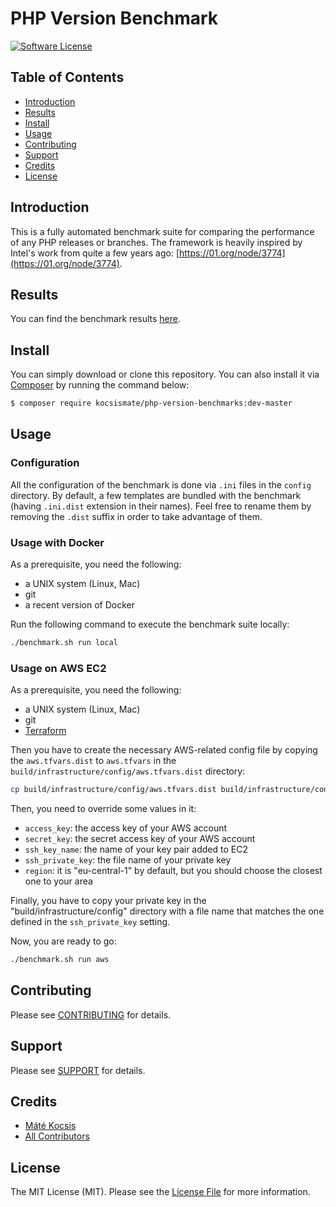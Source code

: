 # PHP Version Benchmark

[![Software License][ico-license]](LICENSE)

## Table of Contents

* [Introduction](#introduction)
* [Results](#results)
* [Install](#install)
* [Usage](#usage)
* [Contributing](#contributing)
* [Support](#support)
* [Credits](#credits)
* [License](#license)

## Introduction

This is a fully automated benchmark suite for comparing the performance of any PHP releases or branches.
The framework is heavily inspired by Intel's work from quite a few years ago: [https://01.org/node/3774](https://01.org/node/3774).

## Results

You can find the benchmark results [here](https://kocsismate.github.io/php-version-benchmarks/benchmark.html).

## Install

You can simply download or clone this repository. You can also install it via [Composer](https://getcomposer.org) by
running the command below:

```bash
$ composer require kocsismate/php-version-benchmarks:dev-master
```

## Usage

### Configuration

All the configuration of the benchmark is done via `.ini` files in the `config` directory. By default, a few templates
are bundled with the benchmark (having `.ini.dist` extension in their names). Feel free to rename them by removing the
`.dist` suffix in order to take advantage of them.

### Usage with Docker

As a prerequisite, you need the following:

- a UNIX system (Linux, Mac)
- git
- a recent version of Docker

Run the following command to execute the benchmark suite locally:

```bash
./benchmark.sh run local
```

### Usage on AWS EC2

As a prerequisite, you need the following:

- a UNIX system (Linux, Mac)
- git
- [Terraform](https://www.terraform.io)

Then you have to create the necessary AWS-related config file by copying the `aws.tfvars.dist` to `aws.tfvars` in the
`build/infrastructure/config/aws.tfvars.dist` directory:

```bash
cp build/infrastructure/config/aws.tfvars.dist build/infrastructure/config/aws.tfvars
```

Then, you need to override some values in it:

- `access_key`: the access key of your AWS account
- `secret_key`: the secret access key of your AWS account
- `ssh_key_name`: the name of your key pair added to EC2
- `ssh_private_key`: the file name of your private key
- `region`: it is "eu-central-1" by default, but you should choose the closest one to your area

Finally, you have to copy your private key in the "build/infrastructure/config" directory with a file name that matches
the one defined in the `ssh_private_key` setting.

Now, you are ready to go:

```bash
./benchmark.sh run aws
```

## Contributing

Please see [CONTRIBUTING](CONTRIBUTING.md) for details.

## Support

Please see [SUPPORT](SUPPORT.md) for details.

## Credits

- [Máté Kocsis][link-author]
- [All Contributors][link-contributors]

## License

The MIT License (MIT). Please see the [License File](LICENSE) for more information.

[ico-license]: https://img.shields.io/badge/license-MIT-brightgreen.svg

[link-author]: https://github.com/kocsismate
[link-contributors]: ../../contributors
